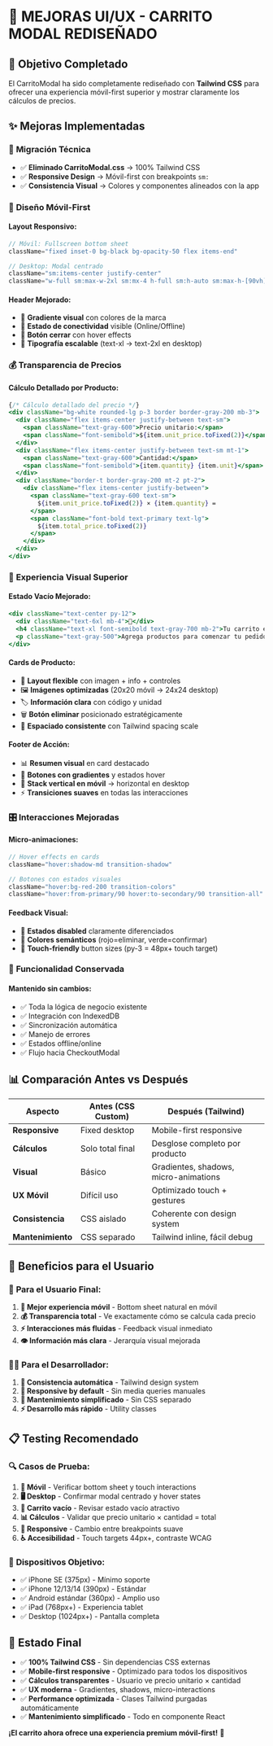 # 🎨 MEJORAS UI/UX - CARRITO MODAL REDISEÑADO

## 🎯 Objetivo Completado

El CarritoModal ha sido completamente rediseñado con **Tailwind CSS** para ofrecer una experiencia móvil-first superior y mostrar claramente los cálculos de precios.

## ✨ Mejoras Implementadas

### 🔄 **Migración Técnica**
- ✅ **Eliminado CarritoModal.css** → 100% Tailwind CSS
- ✅ **Responsive Design** → Móvil-first con breakpoints `sm:`
- ✅ **Consistencia Visual** → Colores y componentes alineados con la app

### 📱 **Diseño Móvil-First**

#### **Layout Responsivo:**
```jsx
// Móvil: Fullscreen bottom sheet
className="fixed inset-0 bg-black bg-opacity-50 flex items-end"

// Desktop: Modal centrado
className="sm:items-center justify-center"
className="w-full sm:max-w-2xl sm:mx-4 h-full sm:h-auto sm:max-h-[90vh] sm:rounded-2xl"
```

#### **Header Mejorado:**
- 🎨 **Gradiente visual** con colores de la marca
- 📱 **Estado de conectividad** visible (Online/Offline)
- 🔘 **Botón cerrar** con hover effects
- 📏 **Tipografía escalable** (text-xl → text-2xl en desktop)

### 💰 **Transparencia de Precios**

#### **Cálculo Detallado por Producto:**
```jsx
{/* Cálculo detallado del precio */}
<div className="bg-white rounded-lg p-3 border border-gray-200 mb-3">
  <div className="flex items-center justify-between text-sm">
    <span className="text-gray-600">Precio unitario:</span>
    <span className="font-semibold">${item.unit_price.toFixed(2)}</span>
  </div>
  <div className="flex items-center justify-between text-sm mt-1">
    <span className="text-gray-600">Cantidad:</span>
    <span className="font-semibold">{item.quantity} {item.unit}</span>
  </div>
  <div className="border-t border-gray-200 mt-2 pt-2">
    <div className="flex items-center justify-between">
      <span className="text-gray-600 text-sm">
        ${item.unit_price.toFixed(2)} × {item.quantity} =
      </span>
      <span className="font-bold text-primary text-lg">
        ${item.total_price.toFixed(2)}
      </span>
    </div>
  </div>
</div>
```

### 🎨 **Experiencia Visual Superior**

#### **Estado Vacío Mejorado:**
```jsx
<div className="text-center py-12">
  <div className="text-6xl mb-4">🛒</div>
  <h4 className="text-xl font-semibold text-gray-700 mb-2">Tu carrito está vacío</h4>
  <p className="text-gray-500">Agrega productos para comenzar tu pedido</p>
</div>
```

#### **Cards de Producto:**
- 🎯 **Layout flexible** con imagen + info + controles
- 🖼️ **Imágenes optimizadas** (20x20 móvil → 24x24 desktop)
- 🏷️ **Información clara** con código y unidad
- 🗑️ **Botón eliminar** posicionado estratégicamente
- 📐 **Espaciado consistente** con Tailwind spacing scale

#### **Footer de Acción:**
- 📊 **Resumen visual** en card destacado
- 🎨 **Botones con gradientes** y estados hover
- 📱 **Stack vertical en móvil** → horizontal en desktop
- ⚡ **Transiciones suaves** en todas las interacciones

### 🎛️ **Interacciones Mejoradas**

#### **Micro-animaciones:**
```jsx
// Hover effects en cards
className="hover:shadow-md transition-shadow"

// Botones con estados visuales
className="hover:bg-red-200 transition-colors"
className="hover:from-primary/90 hover:to-secondary/90 transition-all"
```

#### **Feedback Visual:**
- 🎯 **Estados disabled** claramente diferenciados
- 🎨 **Colores semánticos** (rojo=eliminar, verde=confirmar)
- 📱 **Touch-friendly** button sizes (py-3 = 48px+ touch target)

### 🔧 **Funcionalidad Conservada**

#### **Mantenido sin cambios:**
- ✅ Toda la lógica de negocio existente
- ✅ Integración con IndexedDB
- ✅ Sincronización automática
- ✅ Manejo de errores
- ✅ Estados offline/online
- ✅ Flujo hacia CheckoutModal

## 📊 **Comparación Antes vs Después**

| Aspecto | Antes (CSS Custom) | Después (Tailwind) |
|---------|-------------------|-------------------|
| **Responsive** | Fixed desktop | Mobile-first responsive |
| **Cálculos** | Solo total final | Desglose completo por producto |
| **Visual** | Básico | Gradientes, shadows, micro-animations |
| **UX Móvil** | Difícil uso | Optimizado touch + gestures |
| **Consistencia** | CSS aislado | Coherente con design system |
| **Mantenimiento** | CSS separado | Tailwind inline, fácil debug |

## 🚀 **Beneficios para el Usuario**

### 👤 **Para el Usuario Final:**
1. **📱 Mejor experiencia móvil** - Bottom sheet natural en móvil
2. **💰 Transparencia total** - Ve exactamente cómo se calcula cada precio
3. **⚡ Interacciones más fluidas** - Feedback visual inmediato
4. **👁️ Información más clara** - Jerarquía visual mejorada

### 👩‍💻 **Para el Desarrollador:**
1. **🎨 Consistencia automática** - Tailwind design system
2. **📱 Responsive by default** - Sin media queries manuales
3. **🔧 Mantenimiento simplificado** - Sin CSS separado
4. **⚡ Desarrollo más rápido** - Utility classes

## 📋 **Testing Recomendado**

### 🔍 **Casos de Prueba:**
1. **📱 Móvil** - Verificar bottom sheet y touch interactions
2. **🖥️ Desktop** - Confirmar modal centrado y hover states
3. **🛒 Carrito vacío** - Revisar estado vacío atractivo
4. **📊 Cálculos** - Validar que precio unitario × cantidad = total
5. **🔄 Responsive** - Cambio entre breakpoints suave
6. **♿ Accesibilidad** - Touch targets 44px+, contraste WCAG

### 📱 **Dispositivos Objetivo:**
- ✅ iPhone SE (375px) - Mínimo soporte
- ✅ iPhone 12/13/14 (390px) - Estándar
- ✅ Android estándar (360px) - Amplio uso
- ✅ iPad (768px+) - Experiencia tablet
- ✅ Desktop (1024px+) - Pantalla completa

## 🎉 **Estado Final**

- ✅ **100% Tailwind CSS** - Sin dependencias CSS externas
- ✅ **Mobile-first responsive** - Optimizado para todos los dispositivos
- ✅ **Cálculos transparentes** - Usuario ve precio unitario × cantidad
- ✅ **UX moderna** - Gradientes, shadows, micro-interactions
- ✅ **Performance optimizada** - Clases Tailwind purgadas automáticamente
- ✅ **Mantenimiento simplificado** - Todo en componente React

**¡El carrito ahora ofrece una experiencia premium móvil-first!** 🚀 